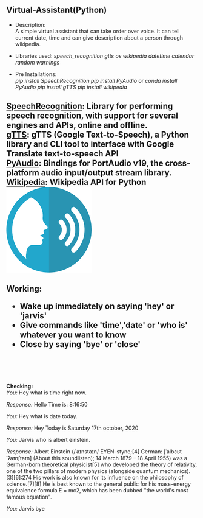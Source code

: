 ## Virtual-Assistant(Python)

- Description: <br>
     A simple virtual assistant that can take order over voice. It can tell current date, time and can give description about a person through        wikipedia.<br>
     
- Libraries used: 
 *speech_recognition*
 *gtts*
 *os*
 *wikipedia*
 *datetime*
 *calendar*
 *random*
 *warnings*<br>

- Pre Installations: <br>
 *pip install SpeechRecognition*
 *pip install PyAudio* or *conda install PyAudio*
 *pip install gTTS*
 *pip install wikipedia*<br>
 
<b><a href="https://pypi.org/project/SpeechRecognition/">SpeechRecognition</a>: </b> Library for performing speech recognition, with support for several engines and APIs, online and offline.<br>
<b><a href="https://pypi.org/project/gTTS/">gTTS</a>: </b> gTTS (Google Text-to-Speech), a Python library and CLI tool to interface with Google Translate text-to-speech API<br> 
<b><a href="https://pypi.org/project/PyAudio/">PyAudio</a>: </b> Bindings for PortAudio v19, the cross-platform audio input/output stream library.<br>
<b><a href="https://pypi.org/project/wikipedia/">Wikipedia</a>: </b> Wikipedia API for Python<br>
<img src="speech_recog.png"/><br><br>
<b>Working: </b><ul><li>Wake up immediately on saying 'hey' <b>or</b> 'jarvis'</li><li>Give commands like 'time','date' or 'who is' whatever you want to know</li><li><b>Close</b> by saying 'bye' or 'close'</li></ul><br><br>
-------------------------------------------------------------------------------------------------------------------------------------------------
<b>Checking: </b><br>
*You:* Hey what is time right now.<br> 

*Response:* Hello Time is: 8:16:50<br> 

*You:* Hey what is date today.<br> 

*Response:* Hey Today is Saturday 17th october, 2020<br>

*You:* Jarvis who is albert einstein.<br>

*Response:* Albert Einstein (/ˈaɪnstaɪn/ EYEN-styne;[4] German: [ˈalbɛʁt ˈʔaɪnʃtaɪn] (About this soundlisten); 14 March 1879 – 18 April 1955)        was a German-born theoretical physicist[5] who developed the theory of relativity, one of the two pillars of modern physics (alongside          quantum mechanics).[3][6]:274 His work is also known for its influence on the philosophy of science.[7][8] He is best known to the general      public for his mass–energy equivalence formula E = mc2, which has been dubbed "the world's most famous equation".<br>

*You:* Jarvis bye<br>
